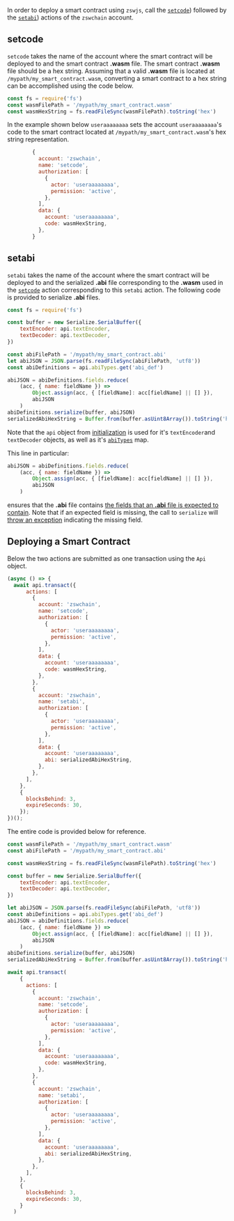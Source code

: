 In order to deploy a smart contract using `zswjs`, call the [`setcode`](https://github.com/zhongshuwen/zswchain)) followed by the [`setabi`](https://github.com/zhongshuwen/zswchain)) actions of the `zswchain` account.

## setcode
`setcode` takes the name of the account where the smart contract will be deployed to and the smart contract **.wasm** file.  The smart contract **.wasm** file should be a hex string.  Assuming that a valid **.wasm** file is located at `/mypath/my_smart_contract.wasm`, converting a smart contract to a hex string can be accomplished using the code below.
```javascript
const fs = require('fs')
const wasmFilePath = '/mypath/my_smart_contract.wasm'
const wasmHexString = fs.readFileSync(wasmFilePath).toString('hex')
```

In the example shown below `useraaaaaaaa` sets the account `useraaaaaaaa`'s code to the smart contract located at `/mypath/my_smart_contract.wasm`'s hex string representation. 
```javascript
        {
          account: 'zswchain',
          name: 'setcode',
          authorization: [
            {
              actor: 'useraaaaaaaa',
              permission: 'active',
            },
          ],
          data: {
            account: 'useraaaaaaaa',
            code: wasmHexString,
          },
        }
```

## setabi
`setabi` takes the name of the account where the smart contract will be deployed to and the serialized **.abi** file corresponding to the **.wasm** used in the [`setcode`](#setcode) action corresponding to this `setabi` action.  The following code is provided to serialize **.abi** files.

```javascript
const fs = require('fs')

const buffer = new Serialize.SerialBuffer({
    textEncoder: api.textEncoder,
    textDecoder: api.textDecoder,
})

const abiFilePath = '/mypath/my_smart_contract.abi'
let abiJSON = JSON.parse(fs.readFileSync(abiFilePath, 'utf8'))
const abiDefinitions = api.abiTypes.get('abi_def')

abiJSON = abiDefinitions.fields.reduce(
    (acc, { name: fieldName }) =>
        Object.assign(acc, { [fieldName]: acc[fieldName] || [] }),
        abiJSON
    )
abiDefinitions.serialize(buffer, abiJSON)
serializedAbiHexString = Buffer.from(buffer.asUint8Array()).toString('hex')
```
Note that the `api` object from [initialization](../basic-usage/01_commonjs.md) is used for it's `textEncoder`and `textDecoder` objects, as well as it's [`abiTypes`](https://github.com/zhongshuwen/zswjs/blob/849c03992e6ce3cb4b6a11bf18ab17b62136e5c9/src/zswjs-api.ts#L72) map.

This line in particular:
```javascript
abiJSON = abiDefinitions.fields.reduce(
    (acc, { name: fieldName }) =>
        Object.assign(acc, { [fieldName]: acc[fieldName] || [] }),
        abiJSON
    )
```
ensures that the **.abi** file contains [the fields that an **.abi** file is expected to contain](https://github.com/zhongshuwen/zswjs/blob/849c03992e6ce3cb4b6a11bf18ab17b62136e5c9/src/abi.abi.json#L151).  Note that if an expected field is missing, the call to `serialize` will [throw an exception](https://github.com/zhongshuwen/zswjs/blob/849c03992e6ce3cb4b6a11bf18ab17b62136e5c9/src/zswjs-serialize.ts#L644) indicating the missing field.

## Deploying a Smart Contract
Below the two actions are submitted as one transaction using the `Api` object.
```javascript
(async () => {
  await api.transact({
      actions: [
        {
          account: 'zswchain',
          name: 'setcode',
          authorization: [
            {
              actor: 'useraaaaaaaa',
              permission: 'active',
            },
          ],
          data: {
            account: 'useraaaaaaaa',
            code: wasmHexString,
          },
        },
        {
          account: 'zswchain',
          name: 'setabi',
          authorization: [
            {
              actor: 'useraaaaaaaa',
              permission: 'active',
            },
          ],
          data: {
            account: 'useraaaaaaaa',
            abi: serializedAbiHexString,
          },
        },
      ],
    },
    {
      blocksBehind: 3,
      expireSeconds: 30,
    });
})();
```

The entire code is provided below for reference.
```javascript
const wasmFilePath = '/mypath/my_smart_contract.wasm'
const abiFilePath = '/mypath/my_smart_contract.abi'

const wasmHexString = fs.readFileSync(wasmFilePath).toString('hex')

const buffer = new Serialize.SerialBuffer({
    textEncoder: api.textEncoder,
    textDecoder: api.textDecoder,
})

let abiJSON = JSON.parse(fs.readFileSync(abiFilePath, 'utf8'))
const abiDefinitions = api.abiTypes.get('abi_def')
abiJSON = abiDefinitions.fields.reduce(
    (acc, { name: fieldName }) =>
        Object.assign(acc, { [fieldName]: acc[fieldName] || [] }),
        abiJSON
    )
abiDefinitions.serialize(buffer, abiJSON)
serializedAbiHexString = Buffer.from(buffer.asUint8Array()).toString('hex')

await api.transact(
    {
      actions: [
        {
          account: 'zswchain',
          name: 'setcode',
          authorization: [
            {
              actor: 'useraaaaaaaa',
              permission: 'active',
            },
          ],
          data: {
            account: 'useraaaaaaaa',
            code: wasmHexString,
          },
        },
        {
          account: 'zswchain',
          name: 'setabi',
          authorization: [
            {
              actor: 'useraaaaaaaa',
              permission: 'active',
            },
          ],
          data: {
            account: 'useraaaaaaaa',
            abi: serializedAbiHexString,
          },
        },
      ],
    },
    {
      blocksBehind: 3,
      expireSeconds: 30,
    }
  )
```